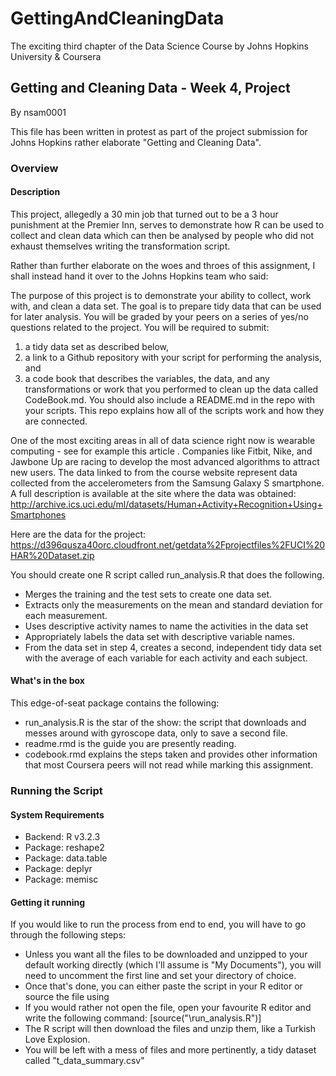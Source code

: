 # GettingAndCleaningData
The exciting third chapter of the Data Science Course by Johns Hopkins University &amp; Coursera

## Getting and Cleaning Data - Week 4, Project

By nsam0001

This file has been written in protest as part of the project submission for Johns Hopkins rather elaborate "Getting and Cleaning Data".

### Overview
#### Description
This project, allegedly a 30 min job that turned out to be a 3 hour punishment at the Premier Inn, serves to demonstrate how R can be used to collect 
and clean data which can then be analysed by people who did not exhaust themselves writing the transformation script.

Rather than further elaborate on the woes and throes of this assignment, I shall instead hand it over to the Johns Hopkins team who said:

The purpose of this project is to demonstrate your ability to collect, work with, and clean a data set. 
The goal is to prepare tidy data that can be used for later analysis. 
You will be graded by your peers on a series of yes/no questions related to the project. 
You will be required to submit: 
1) a tidy data set as described below, 
2) a link to a Github repository with your script for performing the analysis, and 
3) a code book that describes the variables, the data, and any transformations or work that you performed to clean up the data called CodeBook.md. 
	You should also include a README.md in the repo with your scripts. This repo explains how all of the scripts work and how they are connected.

One of the most exciting areas in all of data science right now is wearable computing - see for example this article . Companies like Fitbit, Nike, and Jawbone Up are racing to develop the most advanced algorithms to attract new users. The data linked to from the course website represent data collected from the accelerometers from the Samsung Galaxy S smartphone. A full description is available at the site where the data was obtained:
http://archive.ics.uci.edu/ml/datasets/Human+Activity+Recognition+Using+Smartphones

Here are the data for the project:
https://d396qusza40orc.cloudfront.net/getdata%2Fprojectfiles%2FUCI%20HAR%20Dataset.zip

You should create one R script called run_analysis.R that does the following.

- Merges the training and the test sets to create one data set.
- Extracts only the measurements on the mean and standard deviation for each measurement.
- Uses descriptive activity names to name the activities in the data set
- Appropriately labels the data set with descriptive variable names.
- From the data set in step 4, creates a second, independent tidy data set with the average of each variable for each activity and each subject.

#### What's in the box
This edge-of-seat package contains the following:
- run_analysis.R is the star of the show: the script that downloads and messes around with gyroscope data, only to save a second file.
- readme.rmd is the guide you are presently reading. 
- codebook.rmd explains the steps taken and provides other information that most Coursera peers will not read while marking this assignment.

### Running the Script
#### System Requirements
- Backend: R v3.2.3
- Package: reshape2
- Package: data.table
- Package: deplyr
- Package: memisc

#### Getting it running
If you would like to run the process from end to end, you will have to go through the following steps:
- Unless you want all the files to be downloaded and unzipped to your default working directly (which I'll assume is "My Documents"), you will need to uncomment the first line and set your directory of choice.
- Once that's done, you can either paste the script in your R editor or source the file using 
- If you would rather not open the file, open your favourite R editor and write the following command: [source("<path>\\run_analysis.R")]
- The R script will then download the files and unzip them, like a Turkish Love Explosion.
- You will be left with a mess of files and more pertinently, a tidy dataset called "t_data_summary.csv"
